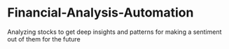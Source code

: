 # Financial-Analysis-Automation
Analyzing stocks to get deep insights and patterns for making a sentiment out of them for the future
